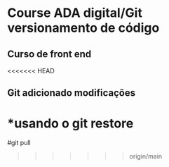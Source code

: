 # Course ADA digital/Git versionamento de código
## Curso de front end 

<<<<<<< HEAD
## Git adicionado modificações
*usando o git restore
=======
#git pull
>>>>>>> origin/main
